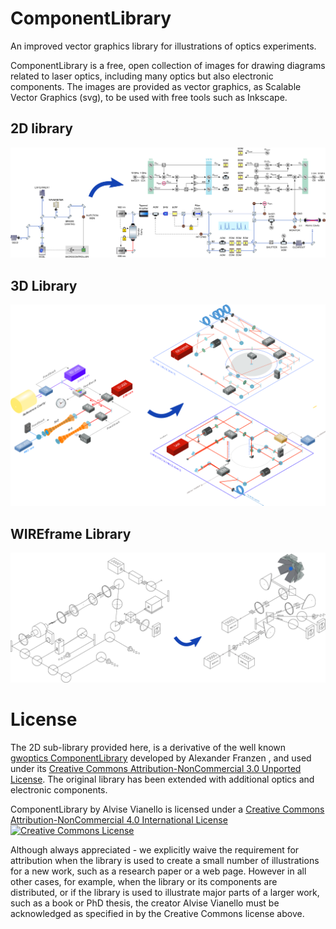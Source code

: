 # ComponentLibrary

An improved vector graphics library for illustrations of optics experiments.

ComponentLibrary is a free, open collection of images for drawing diagrams related to laser optics, including many optics but also electronic components. The images are provided as vector graphics, as Scalable Vector Graphics (svg), to be used with free tools such as Inkscape.

## 2D library

![Demo diagrams made with the 2D library](./imgs/2D_demo.png)

## 3D Library

![Demo diagrams made with the 3D library](./imgs/3D_demo.png)

## WIREframe Library

![Demo diagrams made with the WIRE library](./imgs/WIRE_demo.png)

# License

The 2D sub-library provided here, is a derivative of the well known [gwoptics ComponentLibrary](http://www.gwoptics.org/ComponentLibrary/) developed by Alexander Franzen , and used under its [Creative Commons Attribution-NonCommercial 3.0 Unported License](https://creativecommons.org/licenses/by-nc/3.0/). The original library has been extended with additional optics and electronic components.

ComponentLibrary by Alvise Vianello is licensed under a [Creative Commons Attribution-NonCommercial 4.0 International License](https://creativecommons.org/licenses/by-nc/4.0/)
<a rel="license" href="http://creativecommons.org/licenses/by-nc/4.0/"><img alt="Creative Commons License" style="border-width:0" src="https://i.creativecommons.org/l/by-nc/4.0/88x31.png" /></a>

Although always appreciated - we explicitly waive the requirement for attribution when the library is used to create a small number of illustrations for a new work, such as a research paper or a web page. However in all other cases, for example, when the library or its components are distributed, or if the library is used to illustrate major parts of a larger work, such as a book or PhD thesis, the creator Alvise Vianello must be acknowledged as specified in by the Creative Commons license above.
